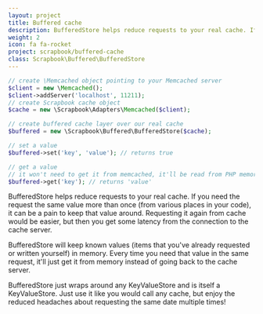 ```yaml
---
layout: project
title: Buffered cache
description: BufferedStore helps reduce requests to your real cache. If you need the request the same value more than once (from various places in your code), it can be a pain to keep that value around. Requesting it again from cache would be easier, but then you get some latency from the connection to the cache server.
weight: 2
icon: fa fa-rocket
project: scrapbook/buffered-cache
class: Scrapbook\Buffered\BufferedStore
---
```


```php
// create \Memcached object pointing to your Memcached server
$client = new \Memcached();
$client->addServer('localhost', 11211);
// create Scrapbook cache object
$cache = new \Scrapbook\Adapters\Memcached($client);

// create buffered cache layer over our real cache
$buffered = new \Scrapbook\Buffered\BufferedStore($cache);

// set a value
$buffered->set('key', 'value'); // returns true

// get a value
// it won't need to get it from memcached, it'll be read from PHP memory
$buffered->get('key'); // returns 'value'
```

BufferedStore helps reduce requests to your real cache. If you need the request
the same value more than once (from various places in your code), it can be a
pain to keep that value around. Requesting it again from cache would be easier,
but then you get some latency from the connection to the cache server.

BufferedStore will keep known values (items that you've already requested or
written yourself) in memory. Every time you need that value in the same request,
it'll just get it from memory instead of going back to the cache server.

BufferedStore just wraps around any KeyValueStore and is itself a KeyValueStore.
Just use it like you would call any cache, but enjoy the reduced headaches about
requesting the same date multiple times!
